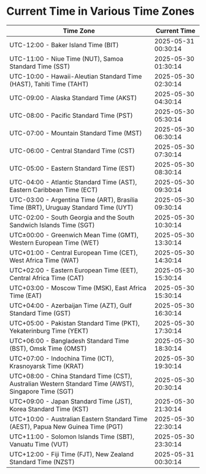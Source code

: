 # Current Time in Various Time Zones

| Time Zone | Current Time |
|-----------|--------------|
| UTC-12:00 - Baker Island Time (BIT) | 2025-05-31 00:30:14 |
| UTC-11:00 - Niue Time (NUT), Samoa Standard Time (SST) | 2025-05-30 01:30:14 |
| UTC-10:00 - Hawaii-Aleutian Standard Time (HAST), Tahiti Time (TAHT) | 2025-05-30 02:30:14 |
| UTC-09:00 - Alaska Standard Time (AKST) | 2025-05-30 04:30:14 |
| UTC-08:00 - Pacific Standard Time (PST) | 2025-05-30 05:30:14 |
| UTC-07:00 - Mountain Standard Time (MST) | 2025-05-30 06:30:14 |
| UTC-06:00 - Central Standard Time (CST) | 2025-05-30 07:30:14 |
| UTC-05:00 - Eastern Standard Time (EST) | 2025-05-30 08:30:14 |
| UTC-04:00 - Atlantic Standard Time (AST), Eastern Caribbean Time (ECT) | 2025-05-30 09:30:14 |
| UTC-03:00 - Argentina Time (ART), Brasília Time (BRT), Uruguay Standard Time (UYT) | 2025-05-30 09:30:14 |
| UTC-02:00 - South Georgia and the South Sandwich Islands Time (SGT) | 2025-05-30 10:30:14 |
| UTC±00:00 - Greenwich Mean Time (GMT), Western European Time (WET) | 2025-05-30 13:30:14 |
| UTC+01:00 - Central European Time (CET), West Africa Time (WAT) | 2025-05-30 14:30:14 |
| UTC+02:00 - Eastern European Time (EET), Central Africa Time (CAT) | 2025-05-30 15:30:14 |
| UTC+03:00 - Moscow Time (MSK), East Africa Time (EAT) | 2025-05-30 15:30:14 |
| UTC+04:00 - Azerbaijan Time (AZT), Gulf Standard Time (GST) | 2025-05-30 16:30:14 |
| UTC+05:00 - Pakistan Standard Time (PKT), Yekaterinburg Time (YEKT) | 2025-05-30 17:30:14 |
| UTC+06:00 - Bangladesh Standard Time (BST), Omsk Time (OMST) | 2025-05-30 18:30:14 |
| UTC+07:00 - Indochina Time (ICT), Krasnoyarsk Time (KRAT) | 2025-05-30 19:30:14 |
| UTC+08:00 - China Standard Time (CST), Australian Western Standard Time (AWST), Singapore Time (SGT) | 2025-05-30 20:30:14 |
| UTC+09:00 - Japan Standard Time (JST), Korea Standard Time (KST) | 2025-05-30 21:30:14 |
| UTC+10:00 - Australian Eastern Standard Time (AEST), Papua New Guinea Time (PGT) | 2025-05-30 22:30:14 |
| UTC+11:00 - Solomon Islands Time (SBT), Vanuatu Time (VUT) | 2025-05-30 23:30:14 |
| UTC+12:00 - Fiji Time (FJT), New Zealand Standard Time (NZST) | 2025-05-31 00:30:14 |
